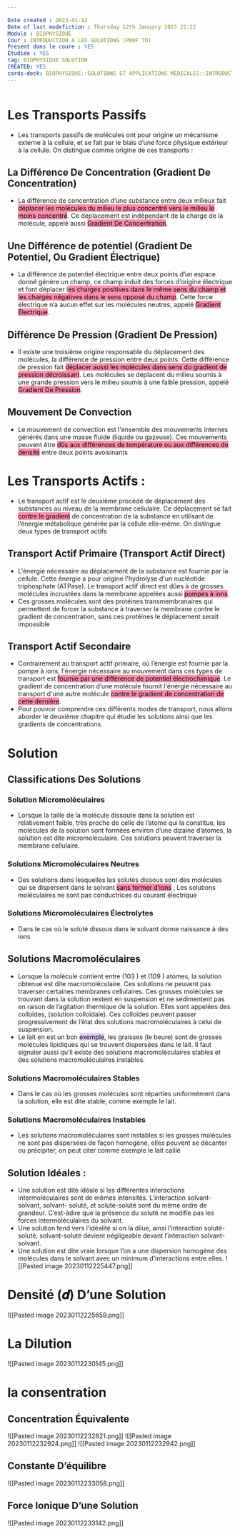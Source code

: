 ```yaml
---

Date created : 2023-01-12
Date of last modefiction : Thursday 12th January 2023 22:22
Module : BIOPHYSIQUE
Cour : INTRODUCTION A LES SOLUTIONS (PROF TD) 
Present dans le coure : YES
Étudiée : YES
tag: BIOPHYSIQUE SOLUTION 
CREATED: YES
cards-deck: BIOPHYSIQUE::SOLUTIONS ET APPLICATIONS MÉDICALES::INTRODUCTION A LES SOLUTIONS (PROF TD)
---
```

```toc
```

#  Les Transports Passifs 
- Les transports passifs de molécules ont pour origine un mécanisme externe à la cellule, et se fait par le biais d’une force physique extérieur à la cellule. On distingue comme origine de ces transports :
## La Différence De Concentration (Gradient De Concentration)
- La différence de concentration d’une substance entre deux milieux fait <mark style="background: #FF5582A6;">déplacer les molécules du milieu le plus concentré vers le milieu le moins concentré</mark>. Ce déplacement est indépendant de la charge de la molécule, appelé aussi <mark style="background: #FF5582A6;">Gradient De Concentration</mark>. 
## Une Différence de potentiel (Gradient De Potentiel, Ou Gradient Électrique)
- La différence de potentiel électrique entre deux points d’un espace donné génère un champ, ce champ induit des forces d’origine électrique et font déplacer l<mark style="background: #FF5582A6;">es charges positives dans le même sens du champ et les charges négatives dans le sens opposé du champ</mark>. Cette force électrique n’a aucun effet sur les molécules neutres, appelé <mark style="background: #FF5582A6;">Gradient Électrique</mark>. 
## Différence De Pression (Gradient De Pression) 
- Il existe une troisième origine responsable du déplacement des molécules, la différence de pression entre deux points. Cette différence de pression fait <mark style="background: #FF5582A6;">déplacer aussi les molécules dans sens du gradient de pression décroissant</mark>. Les molécules se déplacent du milieu soumis à une grande pression vers le milieu soumis à une faible pression, appelé <mark style="background: #FF5582A6;">Gradient De Pression</mark>. 
## Mouvement De Convection
- Le mouvement de convection est l'ensemble des mouvements internes générés dans une masse fluide (liquide ou gazeuse). Ces mouvements peuvent être <mark style="background: #FF5582A6;">dûs aux différences de température ou aux différences de densité</mark> entre deux points avoisinants

# Les Transports Actifs :
- Le transport actif est le deuxième procédé de déplacement des substances au niveau de la membrane cellulaire. Ce déplacement se fait <mark style="background: #FF5582A6;">contre le gradient</mark> de concentration de la substance en utilisant de l’énergie métabolique générée par la cellule elle-même. On distingue deux types de transport actifs
## Transport Actif Primaire (Transport Actif Direct) 
- L'énergie nécessaire au déplacement de la substance est fournie par la cellule. Cette énergie a pour origine l'hydrolyse d'un nucléotide triphosphate (ATPase). Le transport actif direct est dûes à de grosses molécules incrustées dans la membrane appelées aussi <mark style="background: #FF5582A6;">pompes à ions</mark>.
- Ces grosses molécules sont des protéines transmembranaires qui permettent de forcer la substance à traverser la membrane contre le gradient de concentration, sans ces protéines le déplacement serait impossible
## Transport Actif Secondaire 
- Contrairement au transport actif primaire, où l’énergie est fournie par la pompe à ions, l'énergie nécessaire au mouvement dans ces types de transport est <mark style="background: #FF5582A6;">fournie par une différence de potentiel électrochimique</mark>. Le gradient de concentration d’une molécule fournit l'énergie nécessaire au transport d'une autre molécule <mark style="background: #FF5582A6;">contre le gradient de concentration de cette dernière</mark>.
- Pour pouvoir comprendre ces différents modes de transport, nous allons aborder le deuxième chapitre qui étudie les solutions ainsi que les gradients de concentrations.

# Solution
## Classifications Des Solutions
### Solution Micromoléculaires
- Lorsque la taille de la molécule dissoute dans la solution est relativement faible, très proche de celle de l’atome qui la constitue, les molécules de la solution sont formées environ d’une dizaine d’atomes, la solution est dite micromoléculaire. Ces solutions peuvent traverser la membrane cellulaire.
### Solutions Micromoléculaires Neutres
- Des solutions dans lesquelles les solutés dissous sont des molécules qui se dispersent dans le solvant <mark style="background: #FF5582A6;">sans former d’ions</mark> , Les solutions moléculaires ne sont pas conductrices du courant électrique
### Solutions Micromoléculaires Électrolytes
- Dans le cas où le soluté dissous dans le solvant donne naissance à des ions
## Solutions Macromoléculaires 
- Lorsque la molécule contient entre (103 ) et (109 ) atomes, la solution obtenue est dite macromoléculaire. Ces solutions ne peuvent pas traverser certaines membranes cellulaires. Ces grosses molécules se trouvant dans la solution restent en suspension et ne sédimentent pas en raison de l’agitation thermique de la solution. Elles sont appelées des colloïdes, (solution colloïdale). Ces colloïdes peuvent passer progressivement de l’état des solutions macromoléculaires à celui de suspension.
- Le lait en est un bon <mark style="background: #D2B3FFA6;">exemple</mark>, les graisses (le beure) sont de grosses molécules lipidiques qui se trouvent dispersées dans le lait. Il faut signaler aussi qu’il existe des solutions macromoléculaires stables et des solutions macromoléculaires instables.
### Solutions Macromoléculaires Stables 
- Dans le cas où les grosses molécules sont réparties uniformément dans la solution, elle est dite stable, comme exemple le lait.
### Solutions Macromoléculaires Instables 
- Les solutions macromoléculaires sont instables si les grosses molécules ne sont pas dispersées de façon homogène, elles peuvent se décanter ou précipiter, on peut citer comme exemple le lait caillé
## Solution Idéales :
- Une solution est dite idéale si les différentes interactions intermoléculaires sont de mêmes intensités. L’interaction solvant-solvant, solvant- soluté, et soluté-soluté sont du même ordre de grandeur. C’est-àdire que la présence du soluté ne modifie pas les forces intermoléculaires du solvant.
- Une solution tend vers l’idéalité si on la dilue, ainsi l’interaction soluté-soluté, solvant-soluté devient négligeable devant l’interaction solvant-solvant.
- Une solution est dite vraie lorsque l’on a une dispersion homogène des molécules dans le solvant avec un minimum d’interactions entre elles.
![[Pasted image 20230112225447.png]]
# Densité (𝒅) D’une Solution
![[Pasted image 20230112225659.png]]
# La Dilution
![[Pasted image 20230112230145.png]]
# la consentration 
## Concentration Équivalente
![[Pasted image 20230112232821.png]]
![[Pasted image 20230112232924.png]]
![[Pasted image 20230112232942.png]]
## Constante D’équilibre
![[Pasted image 20230112233058.png]]
## Force Ionique D’une Solution
![[Pasted image 20230112233142.png]]